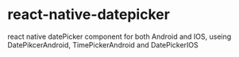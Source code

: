 # react-native-datepicker
react native datePicker component for both Android and IOS, useing DatePikcerAndroid, TimePickerAndroid and DatePickerIOS
